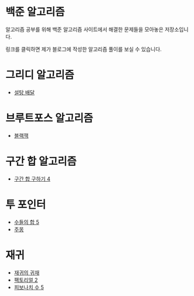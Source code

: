 # 백준 알고리즘
알고리즘 공부를 위해 백준 알고리즘 사이트에서 해결한 문제들을 모아놓은 저장소입니다.

링크를 클릭하면 제가 블로그에 작성한 알고리즘 풀이를 보실 수 있습니다.
#
# 그리디 알고리즘
+ [설탕 배달](https://itknowledgewarehouse.tistory.com/197)

#
# 브루트포스 알고리즘
+ [블랙잭](https://itknowledgewarehouse.tistory.com/237)

#
# 구간 합 알고리즘
+ [구간 합 구하기 4](https://itknowledgewarehouse.tistory.com/263)

#
# 투 포인터
+ [수들의 합 5](https://itknowledgewarehouse.tistory.com/270)
+ [주몽](https://itknowledgewarehouse.tistory.com/273)
#
# 재귀
+ [재귀의 귀재](https://itknowledgewarehouse.tistory.com/272)
+ [팩토리얼 2](https://itknowledgewarehouse.tistory.com/275)
+ [피보나치 수 5](https://itknowledgewarehouse.tistory.com/276)
#
